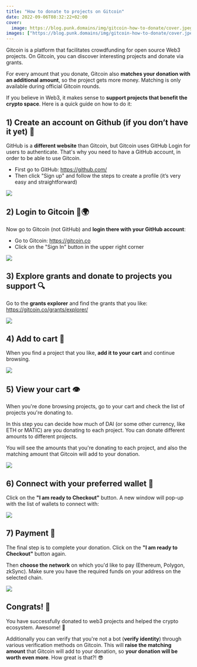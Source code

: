 ```yaml
---
title: "How to donate to projects on Gitcoin"
date: 2022-09-06T08:32:22+02:00
cover:
  image: https://blog.punk.domains/img/gitcoin-how-to-donate/cover.jpeg
images: ["https://blog.punk.domains/img/gitcoin-how-to-donate/cover.jpeg"]
---
```


Gitcoin is a platform that facilitates crowdfunding for open source Web3 projects. On Gitcoin, you can discover interesting projects and donate via grants.

For every amount that you donate, Gitcoin also **matches your donation with an additional amount**, so the project gets more money. Matching is only available during official Gitcoin rounds.

If you believe in Web3, it makes sense to **support projects that benefit the crypto space**. Here is a quick guide on how to do it:

## 1) Create an account on Github (if you don’t have it yet) 🐙

GitHub is a **different website** than Gitcoin, but Gitcoin uses GitHub Login for users to authenticate. That's why you need to have a GitHub account, in order to be able to use Gitcoin.

- First go to GitHub: https://github.com/
- Then click "Sign up" and follow the steps to create a profile (it’s very easy and straightforward)
 
![](/img/gitcoin-how-to-donate/create-a-profile-on-github.png)

## 2) Login to Gitcoin 🤖🌍

Now go to Gitcoin (not GitHub) and **login there with your GitHub account**:

- Go to Gitcoin: https://gitcoin.co
- Click on the "Sign In" button in the upper right corner

![](/img/gitcoin-how-to-donate/login-to-gitcoin.png)

## 3) Explore grants and donate to projects you support 🔍

Go to the **grants explorer** and find the grants that you like: https://gitcoin.co/grants/explorer/

![](/img/gitcoin-how-to-donate/explore-grants.png)

## 4) Add to cart 🛒

When you find a project that you like, **add it to your cart** and continue browsing.

![](/img/gitcoin-how-to-donate/add-to-cart.png)

## 5) View your cart 👁️

When you're done browsing projects, go to your cart and check the list of projects you're donating to.

In this step you can decide how much of DAI (or some other currency, like ETH or MATIC) are you donating to each project. You can donate different amounts to different projects.

You will see the amounts that you're donating to each project, and also the matching amount that Gitcoin will add to your donation.

![](/img/gitcoin-how-to-donate/view-cart.png)

## 6) Connect with your preferred wallet 👛

Click on the **"I am ready to Checkout"** button. A new window will pop-up with the list of wallets to connect with:

![](/img/gitcoin-how-to-donate/list-of-wallets.png)

## 7) Payment 💸

The final step is to complete your donation. Click on the **"I am ready to Checkout"** button again. 

Then **choose the network** on which you'd like to pay (Ethereum, Polygon, zkSync). Make sure you have the required funds on your address on the selected chain.

![](/img/gitcoin-how-to-donate/ready-to-check-out.png)

## Congrats! 🎉

You have successfully donated to web3 projects and helped the crypto ecosystem. Awesome! 🤘

Additionally you can verify that you're not a bot (**verify identity**) through various verification methods on Gitcoin. This will **raise the matching amount** that Gitcoin will add to your donation, so **your donation will be worth even more**. How great is that?! 😎
